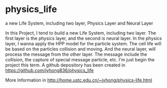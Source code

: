 physics_life
============

a new Life System, including two layer, Physics Layer and Neural Layer

 In this Project, I tend to build a new Life System, including two layer.
    The first layer is the physics layer, and the second is neural layer. In the physics layer, I wanna apply the HPP model for the particle system. The cell life will be based on the particles collision and  moving. And the neural layer, will process the message from the other layer. The message include the collision, the capture of special message particle, etc.
     I'm just begin the project this term. A github depository has been created in https://github.com/jyhong836/physics_life

More Information in http://home.ustc.edu.cn/~jyhong/physics-life.html
